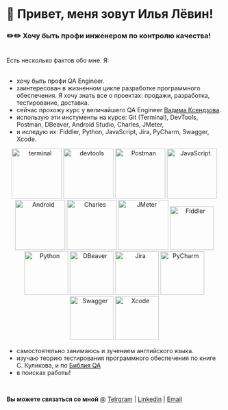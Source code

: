 # 👋 Привет, меня зовут Илья Лёвин! 
  
### ✏️✏️ Хочу быть профи инженером по контролю качества!
<br>
Есть несколько фактов обо мне. Я: <br>
<br> 

- хочу быть профи QA Engineer.
- заинтересован в жизненном цикле разработке программного обеспечения. Я хочу знать все о проектах: продажи, разработка, тестирование, доставка.
- сейчас прохожу курс у величайшего QA Engineer [Вадима Ксендзова](https://instagram.com/vadim_ksendzov?igshid=YmMyMTA2M2Y=).
- использую эти инстументы на курсе: Git (Terminal), DevTools, Postman, DBeaver, Android Studio, Charles, JMeter,
- и иследую их: Fiddler, Python, JavaScript, Jira, PyCharm, Swagger, Xcode.

<div align="center">


  <img alt="terminal" width="117px" src="https://user-images.githubusercontent.com/89486551/143319775-c711ac23-04f8-44dd-9a0b-ea3698467e9e.png" />

  <img alt="devtools" width="117px" src="https://user-images.githubusercontent.com/89486551/143319750-2f729405-4b8a-4f73-8e16-b5c7780517fc.png" /> 

  <img alt="Postman" width="117px" src="https://user-images.githubusercontent.com/89486551/143319803-99550e9f-bdde-4354-b38a-a3aa8ffc9a77.png" /> 

  <img alt="JavaScript" width="117px" src="https://user-images.githubusercontent.com/98097001/174988204-fc734c10-9487-4fdc-ac75-194ef212e569.png" /> 

  <img alt="Android" width="117px" src="https://user-images.githubusercontent.com/89486551/143319797-01713acf-1cc6-49c9-ae92-d520d55cef17.png" />

  <img alt="Charles" width="117px" src="https://user-images.githubusercontent.com/89486551/143319787-e5eb9aa4-5b57-454f-b903-64282274af76.png" />

  <img alt="JMeter" width="117px" src="https://user-images.githubusercontent.com/89486551/170130770-05666e29-abdc-43cb-9b85-b716c2509eae.png" />

  <img alt="Fiddler" width="102px" src="https://user-images.githubusercontent.com/89486551/143319792-72034e75-f2fe-4589-b741-6f21a2433a71.png" />

  <img alt="Python" width="102px" src="https://user-images.githubusercontent.com/98097001/174987942-db33b55d-3b7b-4321-be3c-e71a9a8c8d8e.png" />

  <img alt="DBeaver" width="102px" src="https://user-images.githubusercontent.com/98097001/174984679-112dea29-de79-406f-b6df-077096dc35ed.png" />

  <img alt="Jira" width="102px" src="https://user-images.githubusercontent.com/98097001/174988613-f03bd2ba-2dba-4819-9e25-cc7ffc28b159.png" />

  <img alt="PyCharm" width="102px" src="https://user-images.githubusercontent.com/98097001/174988834-7b0f097a-b924-4264-bdce-d430d6182768.png" />

  <img alt="Swagger" width="102px" src="https://user-images.githubusercontent.com/89486551/153722742-ae154b3b-291e-4e94-a969-43dbcc537acd.png" />

  <img alt="Xcode" width="102px" src="https://user-images.githubusercontent.com/98097001/174989049-0d3f1e97-7fac-4b35-b981-06861a076855.png" />

</div>

- самостоятельно занимаюсь и зучением английского языка.
- изучаю теорию тестирования программного обеспечения по книге С. Куликова, и по [Библия QA](https://github.com/VladislavEremeev/QA_bible)
- в поисках работы!
<br>

**Вы можете связаться со мной** @ [Telrgram](https://t.me/lllevinnn) | [Linkedin](https://www.linkedin.com/in/levinn/) | [Email](ilya@llevin.ru)
